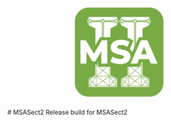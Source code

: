 <h1 align="center">
    <img alt="MSASect2 Logo" width="200px" src="Msa_Sect2_170.png">
</h1>
# MSASect2
Release build for MSASect2
